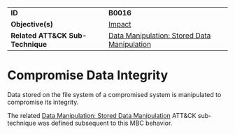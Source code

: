 |||
|---|---|
|**ID**|**B0016**|
|**Objective(s)**|[Impact](../impact)|
|**Related ATT&CK Sub-Technique**|[Data Manipulation: Stored Data Manipulation](https://attack.mitre.org/techniques/T1565/001/)|


Compromise Data Integrity
=========================
Data stored on the file system of a compromised system is manipulated to compromise its integrity.

The related [Data Manipulation: Stored Data Manipulation](https://attack.mitre.org/techniques/T1565/001/) ATT&CK sub-technique was defined subsequent to this MBC behavior.
